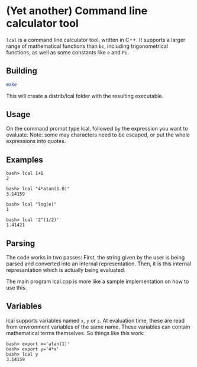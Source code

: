 # (Yet another) Command line calculator tool

```lcal``` is a command line calculator tool, written in C++. It supports a larger range of mathematical functions than ```bc```, including trigonometrical functions, as well as some constants like ```e```  and ```Pi```.

## Building
```bash
make
```
This will create a distrib/lcal folder with the resulting executable.

## Usage
On the command prompt type lcal, followed by the expression you want to evaluate. Note: some may characters need to be escaped, or put the whole expressions into quotes.

## Examples
```
bash> lcal 1+1
2

bash> lcal "4*atan(1.0)"
3.14159

bash> lcal "log(e)"
1

bash> lcal '2^(1/2)'
1.41421

```
## Parsing
The code works in two passes: First, the string given by the user is being parsed and converted into an internal representation.
Then, it is this internal represantation which is actually being evaluated.

The main program lcal.cpp is more like a sample implementation on how to use this.

## Variables
lcal supports variables named ```x```, ```y``` or ```z```. At evaluation time, these are read from environment variables of the same name. These variables can contain mathematical terms themselves. So things like this work:

```
bash> export x='atan(1)'
bash> export y='4*x'
bash> lcal y
3.14159
```
